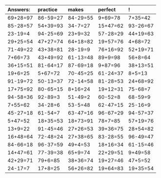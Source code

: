 | Answers: | practice | makes | perfect | ! |
| :--- | :--- | :--- | :--- | :--- |
| 69+28=97 | 86-59=27 | 84-29=55 | 9+69=78 | 7+35=42 | 
| 85-28=57 | 54+39=93 | 34-7=27 | 15+47=62 | 93-26=67 | 
| 23-19=4 | 94-25=69 | 23+9=32 | 57-28=29 | 44+19=63 | 
| 29+25=54 | 47+27=74 | 64+18=82 | 19+57=76 | 4+68=72 | 
| 71-49=22 | 43+38=81 | 28-19=9 | 76+16=92 | 52+19=71 | 
| 7+66=73 | 43+49=92 | 61-13=48 | 89+9=98 | 56+8=64 | 
| 36+15=51 | 81-64=17 | 87-69=18 | 9+87=96 | 38+13=51 | 
| 19+6=25 | 5+67=72 | 70-45=25 | 61-24=37 | 8+5=13 | 
| 91-19=72 | 50-13=37 | 72-14=58 | 81-28=53 | 24+68=92 | 
| 17+75=92 | 80-65=15 | 8+16=24 | 19+12=31 | 75-68=7 | 
| 94-58=36 | 92-89=3 | 51-49=2 | 60-52=8 | 68-59=9 | 
| 7+55=62 | 34-28=6 | 53-5=48 | 62-47=15 | 25-16=9 | 
| 45-27=18 | 61-54=7 | 63-47=16 | 96-67=29 | 94-57=37 | 
| 5+47=52 | 18+35=53 | 18+73=91 | 78+7=85 | 57+19=76 | 
| 13+9=22 | 91-45=46 | 27+26=53 | 39+36=75 | 28+54=82 | 
| 16+48=64 | 72-48=24 | 27+38=65 | 83-28=55 | 96-49=47 | 
| 84-66=18 | 96-37=59 | 49+4=53 | 18+16=34 | 61-15=46 | 
| 14+47=61 | 77-39=38 | 65+9=74 | 22+29=51 | 9+49=58 | 
| 42+29=71 | 79+6=85 | 38+36=74 | 19+27=46 | 47+5=52 | 
| 24-17=7 | 17+8=25 | 56+26=82 | 19+64=83 | 19+35=54 | 
